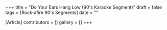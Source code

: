 +++
title = "Do Your Ears Hang Low (90's Karaoke Segment)"
draft = false
tags = [Rock-afire 90's Segments]
date = ""

[Article]
contributors = []
gallery = []
+++